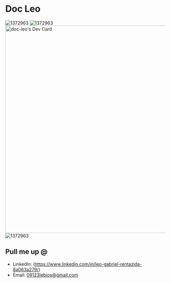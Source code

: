 # Doc Leo
![1372963](https://tryhackme.com/api/v2/badges/public-profile?userPublicId=3770144)
![1372963](https://www.codewars.com/users/Doc-Leo/badges/large)
<a href="https://app.daily.dev/dcleo"><img src="https://api.daily.dev/devcards/v2/RKuZ3mFuz6ACy9y5VPLZi.png?type=wide&r=o4v" width="652" alt="doc-leo's Dev Card"/></a>
![1372963](https://github.com/user-attachments/assets/240330f1-031c-4622-99c7-e1d40f69d892)




## Pull me up @

- LinkedIn: (https://www.linkedin.com/in/leo-gabriel-rentazida-8a063a279/)
- Email: 09123lebios@gmail.com

